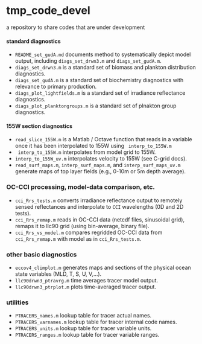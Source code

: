 # tmp\_code\_devel
a repository to share codes that are under development


#### standard diagnostics

- `README_set_gudA.md` documents method to systematically depict model output, including `diags_set_drwn3.m` and `diags_set_gudA.m`.
- `diags_set_drwn3.m` is a standard set of biomass and plankton distribution diagnostics.
- `diags_set_gudA.m` is a standard set of biochemistry diagnostics with relevance to primary production.
- `diags_plot_lightfields.m` is a standard set of irradiance reflectance diagnostics.
- `diags_plot_planktongroups.m` is a standard set of plnakton group diagnostics.

#### 155W section diagnostics

- `read_slice_155W.m` is a Matlab / Octave function that reads in a variable once it has been interpolated to 155W using ` interp_to_155W.m`
- ` interp_to_155W.m` interpolates from model grid to 155W.
- `interp_to_155W_uv.m` interpolates velocity to 155W (see C-grid docs).
- `read_surf_maps.m`, `interp_surf_maps.m`, and `interp_surf_maps_uv.m` generate maps of top layer fields (e.g., 0-10m or 5m depth average).

### OC-CCI processing, model-data comparison, etc.

- `cci_Rrs_tests.m` converts irradiance reflectance output to remotely sensed reflectances and interpolate to `CCI` wavelengths (0D and 2D tests).
- `cci_Rrs_remap.m` reads in OC-CCI data (netcdf files, sinusoidal grid), remaps it to llc90 grid (using bin-average, binary file).
- `cci_Rrs_vs_model.m` compares regridded OC-CCI data from `cci_Rrs_remap.m` with model as in `cci_Rrs_tests.m`.


### other basic diagnostics

- `eccov4_climplot.m` generates maps and sections of the physical ocean state variables (MLD, T, S, U, V,...).
- `llc90drwn3_ptravrg.m` time averages tracer model output.
- `llc90drwn3_ptrplot.m` plots time-averaged tracer output.

### utilities

- `PTRACERS_names.m` lookup table for tracer actual names.
- `PTRACERS_varnames.m` lookup table for tracer internal code names.
- `PTRACERS_units.m` lookup table for tracer variable units.
- `PTRACERS_ranges.m` lookup table for tracer variable ranges.